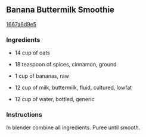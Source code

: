 ## Banana Buttermilk Smoothie

[1667a6d9e5](http://www.food.com/recipe/banana-buttermilk-smoothie-508651)

### Ingredients

 - 14 cup of oats

 - 18 teaspoon of spices, cinnamon, ground

 - 1 cup of bananas, raw

 - 12 cup of milk, buttermilk, fluid, cultured, lowfat

 - 12 cup of water, bottled, generic

### Instructions

In blender combine all ingredients. Puree until smooth.